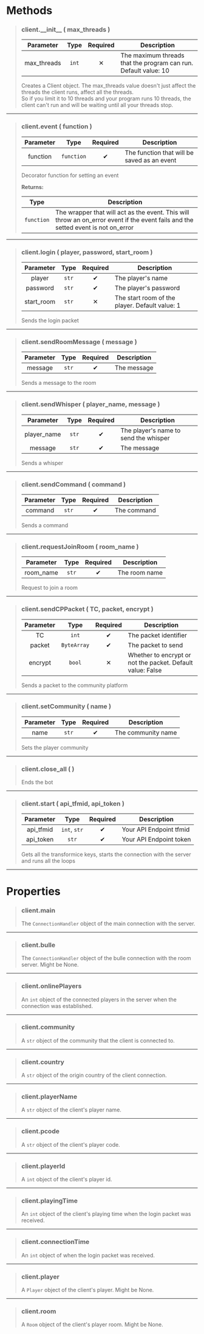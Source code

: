 # Methods
>### client.\_\_init__ ( max_threads )
>| Parameter | Type | Required | Description |
>| :-: | :-: | :-: | - |
>| max_threads | `int` | ✕ | The maximum threads that the program can run. Default value: 10 |
>
>Creates a Client object. The max_threads value doesn't just affect the threads the client runs, affect all the threads.<br>
>So if you limit it to 10 threads and your program runs 10 threads, the client can't run and will be waiting until all your threads stop.
>
---
>### client.event ( function )
>| Parameter | Type | Required | Description |
>| :-: | :-: | :-: | - |
>| function | `function` | ✔ | The function that will be saved as an event |
>
>Decorator function for setting an event
>
>**Returns:**
>
>| Type | Description |
>| :-: | - |
>| `function` | The wrapper that will act as the event. This will throw an on_error event if the event fails and the setted event is not on_error |
>
---
>### client.login ( player, password, start_room )
>| Parameter | Type | Required | Description |
>| :-: | :-: | :-: | - |
>| player | `str` | ✔ | The player's name |
>| password | `str` | ✔ | The player's password |
>| start_room | `str` | ✕ | The start room of the player. Default value: 1 |
>
>Sends the login packet
>
---
>### client.sendRoomMessage ( message )
>| Parameter | Type | Required | Description |
>| :-: | :-: | :-: | - |
>| message | `str` | ✔ | The message |
>
>Sends a message to the room
>
---
>### client.sendWhisper ( player_name, message )
>| Parameter | Type | Required | Description |
>| :-: | :-: | :-: | - |
>| player_name | `str` | ✔ | The player's name to send the whisper |
>| message | `str` | ✔ | The message |
>
>Sends a whisper
>
---
>### client.sendCommand ( command )
>| Parameter | Type | Required | Description |
>| :-: | :-: | :-: | - |
>| command | `str` | ✔ | The command |
>
>Sends a command
>
---
>### client.requestJoinRoom ( room_name )
>| Parameter | Type | Required | Description |
>| :-: | :-: | :-: | - |
>| room_name | `str` | ✔ | The room name |
>
>Request to join a room
>
---
>### client.sendCPPacket ( TC, packet, encrypt )
>| Parameter | Type | Required | Description |
>| :-: | :-: | :-: | - |
>| TC | `int` | ✔ | The packet identifier |
>| packet | `ByteArray` | ✔ | The packet to send |
>| encrypt | `bool` | ✕ | Whether to encrypt or not the packet. Default value: False |
>
>Sends a packet to the community platform
>
---
>### client.setCommunity ( name )
>| Parameter | Type | Required | Description |
>| :-: | :-: | :-: | - |
>| name | `str` | ✔ | The community name |
>
>Sets the player community
>
---
>### client.close_all ( )
>Ends the bot
>
---
>### client.start ( api_tfmid, api_token )
>| Parameter | Type | Required | Description |
>| :-: | :-: | :-: | - |
>| api_tfmid | `int`, `str` | ✔ | Your API Endpoint tfmid |
>| api_token | `str` | ✔ | Your API Endpoint token |
>
>Gets all the transformice keys, starts the connection with the server and runs all the loops
>
---
# Properties
>### client.main
>The `ConnectionHandler` object of the main connection with the server.
>
---
>### client.bulle
>The `ConnectionHandler` object of the bulle connection with the room server. Might be None.
>
---
>### client.onlinePlayers
>An `int` object of the connected players in the server when the connection was established.
>
---
>### client.community
>A `str` object of the community that the client is connected to.
>
---
>### client.country
>A `str` object of the origin country of the client connection.
>
---
>### client.playerName
>A `str` object of the client's player name.
>
---
>### client.pcode
>A `str` object of the client's player code.
>
---
>### client.playerId
>A `int` object of the client's player id.
>
---
>### client.playingTime
>An `int` object of the client's playing time when the login packet was received.
>
---
>### client.connectionTime
>An `int` object of when the login packet was received.
>
---
>### client.player
>A `Player` object of the client's player. Might be None.
>
---
>### client.room
>A `Room` object of the client's player room. Might be None.
>
